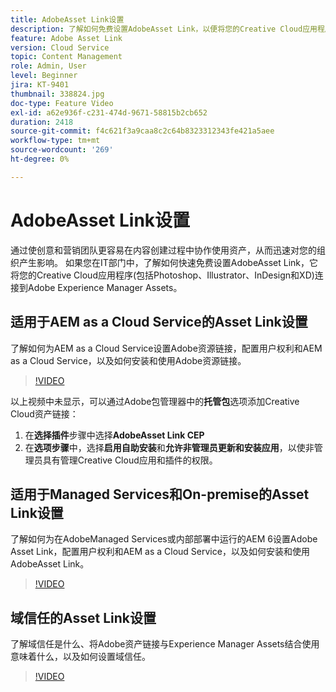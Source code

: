 ```yaml
---
title: AdobeAsset Link设置
description: 了解如何免费设置AdobeAsset Link，以便将您的Creative Cloud应用程序(包括Photoshop、Illustrator、InDesign和XD)连接到Adobe Experience Manager Assets。
feature: Adobe Asset Link
version: Cloud Service
topic: Content Management
role: Admin, User
level: Beginner
jira: KT-9401
thumbnail: 338824.jpg
doc-type: Feature Video
exl-id: a62e936f-c231-474d-9671-58815b2cb652
duration: 2418
source-git-commit: f4c621f3a9caa8c2c64b8323312343fe421a5aee
workflow-type: tm+mt
source-wordcount: '269'
ht-degree: 0%

---
```


# AdobeAsset Link设置

通过使创意和营销团队更容易在内容创建过程中协作使用资产，从而迅速对您的组织产生影响。 如果您在IT部门中，了解如何快速免费设置AdobeAsset Link，它将您的Creative Cloud应用程序(包括Photoshop、Illustrator、InDesign和XD)连接到Adobe Experience Manager Assets。

## 适用于AEM as a Cloud Service的Asset Link设置

了解如何为AEM as a Cloud Service设置Adobe资源链接，配置用户权利和AEM as a Cloud Service，以及如何安装和使用Adobe资源链接。

>[!VIDEO](https://video.tv.adobe.com/v/338824?quality=12&learn=on)

以上视频中未显示，可以通过Adobe包管理器中的&#x200B;__托管包__&#x200B;选项添加Creative Cloud资产链接：

1. 在&#x200B;__选择插件__&#x200B;步骤中选择&#x200B;__AdobeAsset Link CEP__
2. 在&#x200B;__选项步骤__&#x200B;中，选择&#x200B;__启用自助安装__&#x200B;和&#x200B;__允许非管理员更新和安装应用__，以使非管理员具有管理Creative Cloud应用和插件的权限。

## 适用于Managed Services和On-premise的Asset Link设置

了解如何为在AdobeManaged Services或内部部署中运行的AEM 6设置Adobe Asset Link，配置用户权利和AEM as a Cloud Service，以及如何安装和使用AdobeAsset Link。

>[!VIDEO](https://video.tv.adobe.com/v/338823?quality=12&learn=on)


## 域信任的Asset Link设置

了解域信任是什么、将Adobe资产链接与Experience Manager Assets结合使用意味着什么，以及如何设置域信任。

>[!VIDEO](https://video.tv.adobe.com/v/338825?quality=12&learn=on)
